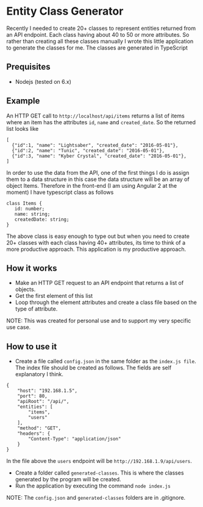 # Entity Class Generator
Recently I needed to create 20+ classes to represent entities returned from an API endpoint. Each class having about 40 to 50 or more attributes. So rather than creating all these classes manually I wrote this little application to generate the classes for me. The classes are generated in TypeScript

## Prequisites
- Nodejs (tested on 6.x)

## Example
An HTTP GET call to `http://localhost/api/items` returns a list of items where an item has the attributes `id`, `name` and `created_date`. So the returned list looks like
```
[
  {"id":1, "name": "Lightsaber", "created_date": "2016-05-01"},
  {"id":2, "name": "Tunic", "created_date": "2016-05-01"},
  {"id":3, "name": "Kyber Crystal", "created_date": "2016-05-01"},
]
```

In order to use the data from the API, one of the first things I do is assign them to a data structure in this case the data structure will be an array of object Items. Therefore in the front-end (I am using Angular 2 at the moment) I have typescript class as follows

```
class Items {
   id: number;
   name: string;
   createdDate: string;
}
```

The above class is easy enough to type out but when you need to create 20+ classes with each class having 40+ attributes, its time to think of a more productive approach. This application is my productive approach.

## How it works
- Make an HTTP GET request to an API endpoint that returns a list of objects. 
- Get the first element of this list
- Loop through the element attributes and create a class file based on the type of attribute. 

NOTE: This was created for personal use and to support my very specific use case. 

## How to use it

- Create a file called `config.json` in the same folder as the `index.js file`. The index file should be created as follows. The fields are self explanatory I think. 

```
{
	"host": "192.168.1.5",
	"port": 80,
	"apiRoot": "/api/",
	"entities": [
		"items",
		"users"
	],
	"method": "GET",
	"headers": {
		"Content-Type": "application/json"
	}
}
```
In the file above the `users` endpoint will be `http://192.168.1.9/api/users`.

- Create a folder called `generated-classes`. This is where the classes generated by the program will be created.
- Run the application by executing the command `node index.js`

NOTE: The `config.json` and `generated-classes` folders are in .gitignore.
